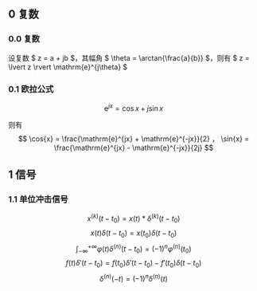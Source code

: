 ## 0 复数
### 0.0 复数

设复数 $ z = a + jb $，其幅角 $ \theta = \arctan{\frac{a}{b}} $，则有 $ z = \lvert z \rvert \mathrm{e}^{j\theta} $

### 0.1 欧拉公式

$$ \mathrm{e}^{jx} = \cos{x} + j \sin{x} $$

则有
$$ \cos{x} = \frac{\mathrm{e}^{jx} + \mathrm{e}^{-jx}}{2} ， \sin{x} = \frac{\mathrm{e}^{jx} - \mathrm{e}^{-jx}}{2j} $$

## 1 信号
### 1.1 单位冲击信号

$$ x^{(k)}(t - t_0) = x(t) * \delta^{(k)}(t - t_0) $$
$$ x(t) \delta(t - t_0) = x(t_0) \delta(t - t_0) $$
$$ \int^{+ \infty}_{- \infty} \varphi(t) \delta^{(n)}(t - t_0) = (-1)^n \varphi^{(n)} (t_0) $$
$$ f(t) \delta'(t - t_0) = f(t_0) \delta'(t - t_0) - f'(t_0) \delta(t - t_0) $$
$$ \delta^{(n)}(-t) = (-1)^n \delta^{(n)}(t) $$


